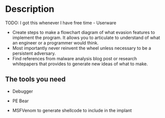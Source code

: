 # Description

TODO: I got this whenever I have free time - Userware

- Create steps to make a flowchart diagram of what evasion features to implement the program. It allows you to articulate to understand of what an engineer or a programmer would think.
- Most importantly never reinvent the wheel unless necessary to be a persistent adversary.
- Find references from malware analysis blog post or research whitepapers that provides to generate new ideas of what to make.

## The tools you need

- Debugger

- PE Bear

- MSFVenom to generate shellcode to include in the implant